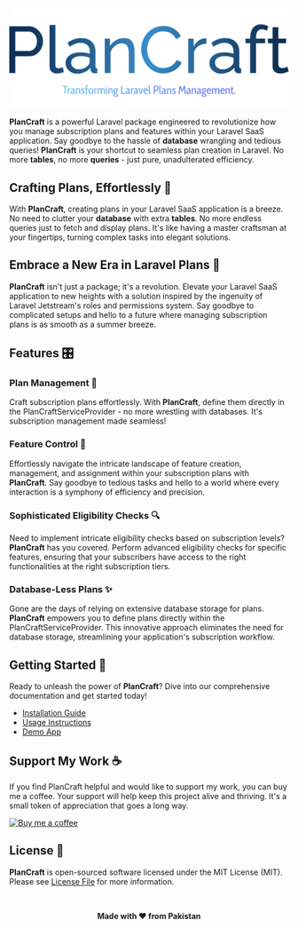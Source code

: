 ![PlanCraft](../public/hero.webp)

**PlanCraft** is a powerful Laravel package engineered to revolutionize how you manage subscription plans and features within your Laravel SaaS application. Say goodbye to the hassle of **database** wrangling and tedious queries! **PlanCraft** is your shortcut to seamless plan creation in Laravel. No more **tables**, no more **queries** - just pure, unadulterated efficiency.

## Crafting Plans, Effortlessly 🎨

With **PlanCraft**, creating plans in your Laravel SaaS application is a breeze. No need to clutter your **database** with extra **tables**. No more endless queries just to fetch and display plans. It's like having a master craftsman at your fingertips, turning complex tasks into elegant solutions.

## Embrace a New Era in Laravel Plans 🌟

**PlanCraft** isn't just a package; it's a revolution. Elevate your Laravel SaaS application to new heights with a solution inspired by the ingenuity of Laravel Jetstream's roles and permissions system. Say goodbye to complicated setups and hello to a future where managing subscription plans is as smooth as a summer breeze.

## Features 🎛️

### Plan Management 📝

Craft subscription plans effortlessly. With **PlanCraft**, define them directly in the PlanCraftServiceProvider - no more wrestling with databases. It's subscription management made seamless!

### Feature Control 🔧

Effortlessly navigate the intricate landscape of feature creation, management, and assignment within your subscription plans with **PlanCraft**.
Say goodbye to tedious tasks and hello to a world where every interaction is a symphony of efficiency and precision.

### Sophisticated Eligibility Checks 🔍

Need to implement intricate eligibility checks based on subscription levels? **PlanCraft** has you covered. Perform advanced eligibility checks for specific features, ensuring that your subscribers have access to the right functionalities at the right subscription tiers.

### Database-Less Plans ✨

Gone are the days of relying on extensive database storage for plans. **PlanCraft** empowers you to define plans directly within the PlanCraftServiceProvider. This innovative approach eliminates the need for database storage, streamlining your application's subscription workflow.

## Getting Started 🛫

Ready to unleash the power of **PlanCraft**? Dive into our comprehensive documentation and get started today!

- [Installation Guide](/guide/installation.md)
- [Usage Instructions](/usage/usage.md)
- [Demo App](/demo/demo.md)

## Support My Work ☕

If you find PlanCraft helpful and would like to support my work, you can buy me a coffee. Your support will help keep this project alive and thriving. It's a small token of appreciation that goes a long way.

[![Buy me a coffee](https://cdn.buymeacoffee.com/buttons/default-orange.png)](https://www.buymeacoffee.com/realrashid)

## License 🔐

**PlanCraft** is open-sourced software licensed under the MIT License (MIT). Please see [License File](https://github.com/realrashid/plan-craft/blob/main/LICENSE.md) for more information.

<br />
<p align="center"> <b>Made with ❤️ from Pakistan</b> </p>
